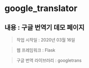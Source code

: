 # google_translator


## 내용 : 구글 번역기 데모 페이지

> 작업 시작일 : 2020년 03월 16일

> 웹 프레임워크 : Flask

> 구글 번역 라이브러리 : googletrans

